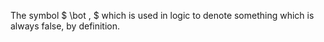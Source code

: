 The symbol $ \bot , $ which is used in logic to denote something which
is always false, by definition.
